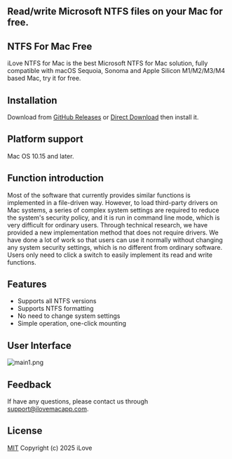 
## Read/write Microsoft NTFS files on your Mac for free.
## NTFS For Mac Free


iLove NTFS for Mac is the best Microsoft NTFS for Mac solution, fully compatible with macOS Sequoia, Sonoma and Apple Silicon M1/M2/M3/M4 based Mac, try it for free.


## Installation

Download from [GitHub Releases](https://github.com/xtxa77/ntfs-for-mac-free/releases) or [Direct Download](https://ilovemacapp.com/download/iLoveNTFS.dmg) then install it.


## Platform support

Mac OS 10.15 and later.

## Function introduction

Most of the software that currently provides similar functions is implemented in a file-driven way. However, to load third-party drivers on Mac systems, a series of complex system settings are required to reduce the system's security policy, and it is run in command line mode, which is very difficult for ordinary users. Through technical research, we have provided a new implementation method that does not require drivers. We have done a lot of work so that users can use it normally without changing any system security settings, which is no different from ordinary software. Users only need to click a switch to easily implement its read and write functions.

## Features

- Supports all NTFS versions
- Supports NTFS formatting
- No need to change system settings
- Simple operation, one-click mounting

## User Interface

![main1.png](https://github.com/xtxa77/ntfs-for-mac-free/blob/main/resouce/001.png?raw=true)


## Feedback

If have any questions, please contact us through support@ilovemacapp.com.



## License

[MIT](https://opensource.org/licenses/MIT) Copyright (c) 2025 iLove
